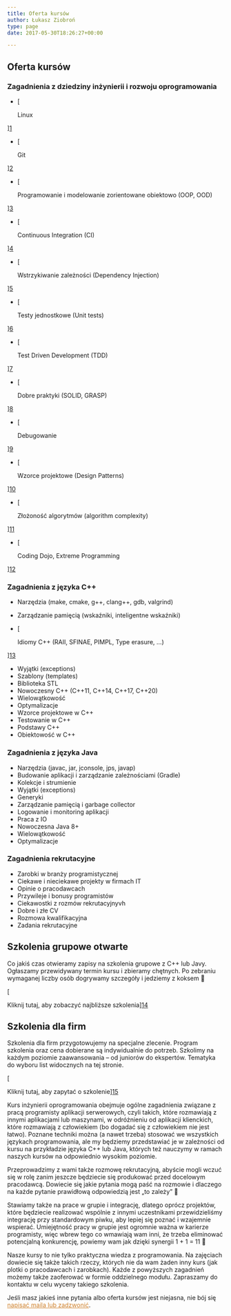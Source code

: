 ```yaml
---
title: Oferta kursów
author: Łukasz Ziobroń
type: page
date: 2017-05-30T18:26:27+00:00

---
```

## Oferta kursów

### Zagadnienia z dziedziny inżynierii i rozwoju oprogramowania

  * [
										  
    Linux
											  
][1] 
  * [
										  
    Git
											  
][2] 
  * [
										  
    Programowanie i modelowanie zorientowane obiektowo (OOP, OOD)
											  
][3] 
  * [
										  
    Continuous Integration (CI)
											  
][4] 
  * [
										  
    Wstrzykiwanie zależności (Dependency Injection)
											  
][5] 
  * [
										  
    Testy jednostkowe (Unit tests)
											  
][6] 
  * [
										  
    Test Driven Development (TDD)
											  
][7] 
  * [
										  
    Dobre praktyki (SOLID, GRASP)
											  
][8] 
  * [
										  
    Debugowanie
											  
][9] 
  * [
										  
    Wzorce projektowe (Design Patterns)
											  
][10] 
  * [
										  
    Złożoność algorytmów (algorithm complexity)
											  
][11] 
  * [
										  
    Coding Dojo, Extreme Programming
											  
][12] 

### Zagadnienia z języka C++

  * Narzędzia (make, cmake, g++, clang++, gdb, valgrind) 
  * Zarządzanie pamięcią (wskaźniki, inteligentne wskaźniki) 
  * [
										  
    Idiomy C++ (RAII, SFINAE, PIMPL, Type erasure, &#8230;)
											  
][13] 
  * Wyjątki (exceptions) 
  * Szablony (templates) 
  * Biblioteka STL 
  * Nowoczesny C++ (C++11, C++14, C++17, C++20) 
  * Wielowątkowość 
  * Optymalizacje 
  * Wzorce projektowe w C++ 
  * Testowanie w C++ 
  * Podstawy C++ 
  * Obiektowość w C++ 

### Zagadnienia z języka Java

  * Narzędzia (javac, jar, jconsole, jps, javap) 
  * Budowanie aplikacji i zarządzanie zależnościami (Gradle) 
  * Kolekcje i strumienie 
  * Wyjątki (exceptions) 
  * Generyki 
  * Zarządzanie pamięcią i garbage collector 
  * Logowanie i monitoring aplikacji 
  * Praca z IO 
  * Nowoczesna Java 8+ 
  * Wielowątkowość 
  * Optymalizacje 

### Zagadnienia rekrutacyjne

  * Zarobki w branży programistycznej 
  * Ciekawe i nieciekawe projekty w firmach IT 
  * Opinie o pracodawcach 
  * Przywileje i bonusy programistów 
  * Ciekawostki z rozmów rekrutacyjnyvh 
  * Dobre i złe CV 
  * Rozmowa kwalifikacyjna 
  * Zadania rekrutacyjne 

## Szkolenia grupowe otwarte 

Co jakiś czas otwieramy zapisy na szkolenia grupowe z C++ lub Javy. Ogłaszamy przewidywany termin kursu i zbieramy chętnych. Po zebraniu wymaganej liczby osób dogrywamy szczegóły i jedziemy z koksem 🙂
					  
[
						  
Kliknij tutaj, aby zobaczyć najbliższe szkolenia][14] 

## Szkolenia dla firm 

Szkolenia dla firm przygotowujemy na specjalne zlecenie. Program szkolenia oraz cena dobierane są indywidualnie do potrzeb. Szkolimy na każdym poziomie zaawansowania &#8211; od juniorów do ekspertów. Tematyka do wyboru list widocznych na tej stronie.
					  
[
						  
Kliknij tutaj, aby zapytać o szkolenie][15] 

Kurs inżynierii oprogramowania obejmuje ogólne zagadnienia związane z pracą programisty aplikacji serwerowych, czyli takich, które rozmawiają z innymi aplikacjami lub maszynami, w odróżnieniu od aplikacji klienckich, które rozmawiają z człowiekiem (bo dogadać się z człowiekiem nie jest łatwo). Poznane techniki można (a nawet trzeba) stosować we wszystkich językach programowania, ale my będziemy przedstawiać je w zależności od kursu na przykładzie języka C++ lub Java, których też nauczymy w ramach naszych kursów na odpowiednio wysokim poziomie.

Przeprowadzimy z wami także rozmowę rekrutacyjną, abyście mogli wczuć się w rolę zanim jeszcze będziecie się produkować przed docelowym pracodawcą. Dowiecie się jakie pytania mogą paść na rozmowie i dlaczego na każde pytanie prawidłową odpowiedzią jest &#8222;to zależy&#8221; 🙂

Stawiamy także na prace w grupie i integrację, dlatego oprócz projektów, które będziecie realizować wspólnie z innymi uczestnikami przewidzieliśmy integrację przy standardowym piwku, aby lepiej się poznać i wzajemnie wspierać. Umiejętność pracy w grupie jest ogromnie ważna w karierze programisty, więc wbrew tego co wmawiają wam inni, że trzeba eliminować potencjalną konkurencję, powiemy wam jak dzięki synergii 1 + 1 = 11 🙂

Nasze kursy to nie tylko praktyczna wiedza z programowania. Na zajęciach dowiecie się także takich rzeczy, których nie da wam żaden inny kurs (jak plotki o pracodawcach i zarobkach). Każde z powyższych zagadnień możemy także zaoferować w formie oddzielnego modułu. Zapraszamy do kontaktu w celu wyceny takiego szkolenia.

Jeśli masz jakieś inne pytania albo oferta kursów jest niejasna, nie bój się <a style="color: #cf802a;" href="https://coders.school/o-nas/#kontakt">napisać maila lub zadzwonić</a>.

 [1]: https://en.wikipedia.org/wiki/Linux
 [2]: https://en.wikipedia.org/wiki/Git
 [3]: https://en.wikipedia.org/wiki/Object-oriented_programming
 [4]: https://en.wikipedia.org/wiki/Continuous_integration
 [5]: https://en.wikipedia.org/wiki/Dependency_injection
 [6]: https://en.wikipedia.org/wiki/Unit_testing
 [7]: https://en.wikipedia.org/wiki/Test-driven_development
 [8]: https://en.wikipedia.org/wiki/SOLID
 [9]: https://en.wikipedia.org/wiki/Debugging
 [10]: https://en.wikipedia.org/wiki/Design_Patterns
 [11]: https://en.wikipedia.org/wiki/Computational_complexity_theory
 [12]: https://en.wikipedia.org/wiki/Dojo#Computer-related
 [13]: https://en.wikibooks.org/wiki/More_C%2B%2B_Idioms
 [14]: https://coders.school/kurs-cpp/#najblizsza-edycja
 [15]: https://coders.school/o-nas/#kontakt